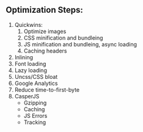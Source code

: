 

## Optimization Steps:
1. Quickwins:
    1. Optimize images
    1. CSS minification and bundleing
    1. JS minification and bundleing, async loading
    1. Caching headers
1. Inlining
1. Font loading
1. Lazy loading
1. Uncss/CSS bloat
1. Google Analytics
1. Reduce time-to-first-byte
1. CasperJS
    - Gzipping
    - Caching
    - JS Errors
    - Tracking